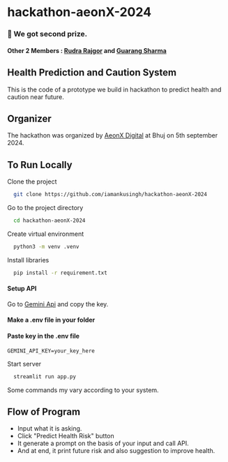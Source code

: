 # hackathon-aeonX-2024

### 🥈 We got second prize.

#### Other 2 Members : [Rudra Rajgor](https://www.instagram.com/rudra_n_rajgor_0007) and [Guarang Sharma](https://www.instagram.com/gaurang475_)

## Health Prediction and Caution System

This is the code of a prototype we build in hackathon to predict health and caution near future.

## Organizer

The hackathon was organized by [AeonX Digital](https://www.aeonx.digital/) at Bhuj on 5th september 2024.

## To Run Locally

Clone the project

```bash
  git clone https://github.com/iamankusingh/hackathon-aeonX-2024
```

Go to the project directory

```bash
  cd hackathon-aeonX-2024
```

Create virtual environment

```bash
  python3 -m venv .venv
```

Install libraries

```bash
  pip install -r requirement.txt
```

#### Setup API

Go to [Gemini Api](https://aistudio.google.com/) and copy the key.

#### Make a .env file in your folder

#### Paste key in the .env file

```
GEMINI_API_KEY=your_key_here
```

Start server

```bash
  streamlit run app.py
```

Some commands my vary according to your system.

## Flow of Program

- Input what it is asking.
- Click "Predict Health Risk" button
- It generate a prompt on the basis of your input and call API.
- And at end, it print future risk and also suggestion to improve health.
